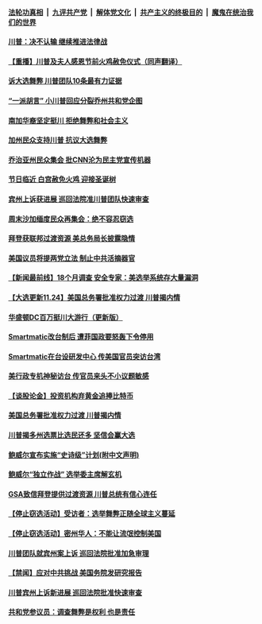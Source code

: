 

####  [法轮功真相](../../../../basic/blob/master/README.md?t=11250403) &nbsp;|&nbsp; [九评共产党](../../../../9ping.md/blob/master/README.md?t=11250403) &nbsp;|&nbsp; [解体党文化](../../../../jtdwh.md/blob/master/README.md?t=11250403)  &nbsp;|&nbsp; [共产主义的终极目的](../../../../gczydzjmd.md/blob/master/README.md?t=11250403) &nbsp;|&nbsp; [魔鬼在统治我们的世界](../../../../mgztzwmdsj.md/blob/master/README.md?t=11250403) 

#### [川普：决不认输  继续推进法律战](../pages/prog203/a102994515.md?t=11250403) 

#### [【重播】川普及夫人感恩节前火鸡赦免仪式（同声翻译）](../pages/prog203/a102994526.md?t=11250403) 

#### [诉大选舞弊 川普团队10条最有力证据](../pages/prog203/a102994506.md?t=11250403) 

#### [“一派胡言” 小川普回应分裂乔州共和党企图](../pages/prog203/a102994362.md?t=11250403) 

#### [南加华裔坚定挺川 拒绝舞弊和社会主义](../pages/prog203/a102994404.md?t=11250403) 

#### [加州民众支持川普 抗议大选舞弊](../pages/prog203/a102994456.md?t=11250403) 

#### [乔治亚州民众集会 批CNN沦为民主党宣传机器](../pages/prog203/a102994467.md?t=11250403) 

#### [节日临近 白宫赦免火鸡 迎接圣诞树](../pages/prog203/a102994463.md?t=11250403) 

#### [宾州上诉获进展 巡回法院准川普团队快速审查](../pages/prog203/a102994444.md?t=11250403) 

#### [周末沙加缅度民众再集会：绝不容忍窃选](../pages/prog203/a102994408.md?t=11250403) 

#### [拜登获联邦过渡资源 美总务局长披露隐情](../pages/prog203/a102994379.md?t=11250403) 

#### [美国议员将提两党立法 制止中共活摘器官](../pages/prog203/a102994391.md?t=11250403) 

#### [【新闻最前线】18个月调查 安全专家：美选举系统存大量漏洞](../pages/prog203/a102994294.md?t=11250403) 

#### [【大选更新11.24】美国总务署批准权力过渡 川普揭内情](../pages/prog203/a102993852.md?t=11250403) 

#### [华盛顿DC百万挺川大游行（更新版）](../pages/prog203/a102994129.md?t=11250403) 

#### [Smartmatic改台制后 遭菲国政要怒轰下令停用](../pages/prog203/a102994061.md?t=11250403) 

#### [Smartmatic在台设研发中心 传美国官员突访台湾](../pages/prog203/a102994021.md?t=11250403) 

#### [美行政专机神秘访台 传官员来头不小议题敏感](../pages/prog203/a102994023.md?t=11250403) 

#### [【谈股论金】投资机构弃黄金追捧比特币](../pages/prog203/a102994044.md?t=11250403) 

#### [美国总务署批准权力过渡 川普揭内情](../pages/prog203/a102994024.md?t=11250403) 

#### [川普揭多州选票比选民还多 坚信会赢大选](../pages/prog203/a102994011.md?t=11250403) 

#### [鲍威尔宣布实施“史诗级”计划(附中文声明)](../pages/prog203/a102993966.md?t=11250403) 

#### [鲍威尔“独立作战” 选举委主席解玄机](../pages/prog203/a102993938.md?t=11250403) 

#### [GSA致信拜登提供过渡资源 川普总统有信心连任](../pages/prog203/a102993946.md?t=11250403) 

#### [【停止窃选活动】受访者：选举舞弊正随全球主义蔓延](../pages/prog203/a102993897.md?t=11250403) 

#### [【停止窃选活动】密州华人：不能让流氓控制美国](../pages/prog203/a102993890.md?t=11250403) 

#### [川普团队就宾州案上诉 巡回法院批准加急审理](../pages/prog203/a102993842.md?t=11250403) 

#### [【禁闻】应对中共挑战 美国务院发研究报告](../pages/prog203/a102993828.md?t=11250403) 

#### [川普宾州上诉新进展 巡回法院批准快速审查](../pages/prog203/a102993822.md?t=11250403) 

#### [共和党参议员：调查舞弊是权利 也是责任](../pages/prog203/a102993759.md?t=11250403) 


